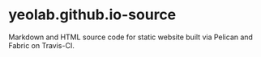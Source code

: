 yeolab.github.io-source
=======================

Markdown and HTML source code for static website built via Pelican and Fabric on Travis-CI.
